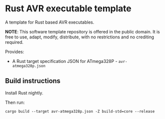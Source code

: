 # Rust AVR executable template

A template for Rust based AVR executables.

**NOTE**: This software template repository is offered in the public domain. It is free to use, adapt, modify, distribute, with no restrictions and no crediting required.

Provides:

  * A Rust target specification JSON for ATmega328P - `avr-atmega328p.json`

## Build instructions

Install Rust nightly.

Then run:

```
cargo build --target avr-atmega328p.json -Z build-std=core --release
```

